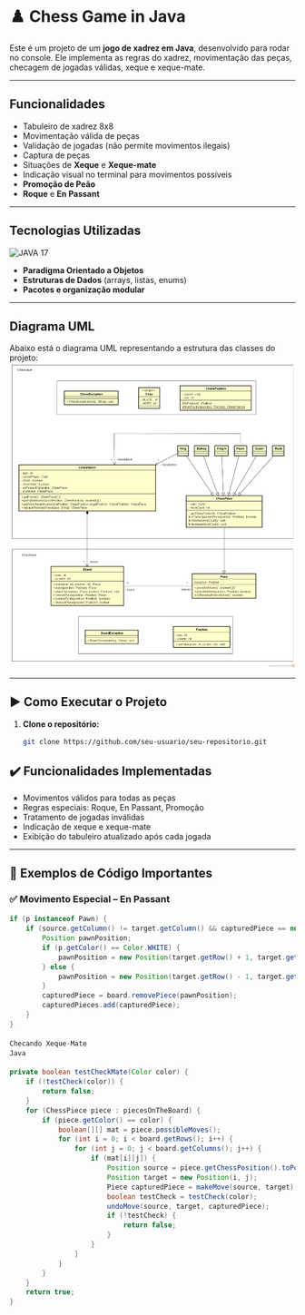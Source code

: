 # ♟️ Chess Game in Java

Este é um projeto de um **jogo de xadrez em Java**, desenvolvido para rodar no console. Ele implementa as regras do xadrez, movimentação das peças, checagem de jogadas válidas, xeque e xeque-mate.

---

## Funcionalidades

- Tabuleiro de xadrez 8x8
- Movimentação válida de peças
- Validação de jogadas (não permite movimentos ilegais)
- Captura de peças
- Situações de **Xeque** e **Xeque-mate**
- Indicação visual no terminal para movimentos possíveis
- **Promoção de Peão**
- **Roque** e **En Passant**

---

##  Tecnologias Utilizadas

![JAVA 17](https://img.shields.io/badge/JAVA_17-orange)
- **Paradigma Orientado a Objetos**
- **Estruturas de Dados** (arrays, listas, enums)
- **Pacotes e organização modular**

---


##  Diagrama UML

Abaixo está o diagrama UML representando a estrutura das classes do projeto: ![Diagrama de Classes](src/images/chess-system-design.png)

---

## ▶️ Como Executar o Projeto

1. **Clone o repositório:**
   ```bash
   git clone https://github.com/seu-usuario/seu-repositorio.git

## ✔️ Funcionalidades Implementadas

* Movimentos válidos para todas as peças
* Regras especiais: Roque, En Passant, Promoção
* Tratamento de jogadas inválidas
* Indicação de xeque e xeque-mate
* Exibição do tabuleiro atualizado após cada jogada

---

## 🔑 Exemplos de Código Importantes

### ✅ Movimento Especial – En Passant

```java
if (p instanceof Pawn) {
    if (source.getColumn() != target.getColumn() && capturedPiece == null) {
        Position pawnPosition;
        if (p.getColor() == Color.WHITE) {
            pawnPosition = new Position(target.getRow() + 1, target.getColumn());
        } else {
            pawnPosition = new Position(target.getRow() - 1, target.getColumn());
        }
        capturedPiece = board.removePiece(pawnPosition);
        capturedPieces.add(capturedPiece);
    }
}

Checando Xeque-Mate
Java

private boolean testCheckMate(Color color) {
    if (!testCheck(color)) {
        return false;
    }
    for (ChessPiece piece : piecesOnTheBoard) {
        if (piece.getColor() == color) {
            boolean[][] mat = piece.possibleMoves();
            for (int i = 0; i < board.getRows(); i++) {
                for (int j = 0; j < board.getColumns(); j++) {
                    if (mat[i][j]) {
                        Position source = piece.getChessPosition().toPosition();
                        Position target = new Position(i, j);
                        Piece capturedPiece = makeMove(source, target);
                        boolean testCheck = testCheck(color);
                        undoMove(source, target, capturedPiece);
                        if (!testCheck) {
                            return false;
                        }
                    }
                }
            }
        }
    }
    return true;
}

